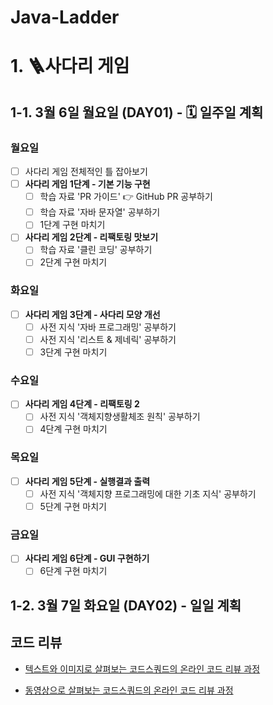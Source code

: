 # Java-Ladder

# 1. 🪜사다리 게임
## 1-1. 3월 6일 월요일 (DAY01) - 🗓️ 일주일 계획
### 월요일
- [ ] 사다리 게임 전체적인 틀 잡아보기
- [ ] **사다리 게임 1단계 - 기본 기능 구현**
  - [ ] 학습 자료 'PR 가이드' 👉 GitHub PR 공부하기
  - [ ] 학습 자료 '자바 문자열' 공부하기
  - [ ] 1단계 구현 마치기
- [ ] **사다리 게임 2단계 - 리팩토링 맛보기**
  - [ ] 학습 자료 '클린 코딩' 공부하기
  - [ ] 2단계 구현 마치기
### 화요일
- [ ] **사다리 게임 3단계 - 사다리 모양 개선**
  - [ ] 사전 지식 '자바 프로그래밍' 공부하기
  - [ ] 사전 지식 '리스트 & 제네릭' 공부하기
  - [ ] 3단계 구현 마치기
### 수요일
- [ ] **사다리 게임 4단계 - 리팩토링 2**
  - [ ] 사전 지식 '객체지향생활체조 원칙' 공부하기
  - [ ] 4단계 구현 마치기
### 목요일
- [ ] **사다리 게임 5단계 - 실행결과 출력**
  - [ ] 사전 지식 '객체지향 프로그래밍에 대한 기초 지식' 공부하기
  - [ ] 5단계 구현 마치기
### 금요일
- [ ] **사다리 게임 6단계 - GUI 구현하기**
  - [ ] 6단계 구현 마치기

## 1-2. 3월 7일 화요일 (DAY02) - 일일 계획 


## 코드 리뷰

* [텍스트와 이미지로 살펴보는 코드스쿼드의 온라인 코드 리뷰 과정](https://github.com/code-squad/codesquad-docs/blob/master/codereview/README.md)

* [동영상으로 살펴보는 코드스쿼드의 온라인 코드 리뷰 과정](https://youtube.com/watch?v=lFinZfu3QO0&si=EnSIkaIECMiOmarE)
